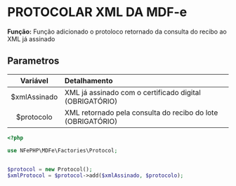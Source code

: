 # PROTOCOLAR XML DA MDF-e

**Função:** Função adicionado o protoloco retornado da consulta do recibo ao XML já assinado

## Parametros

| Variável | Detalhamento  |
| :---:  | :--- |
| $xmlAssinado | XML já assinado com o certificado digital (OBRIGATÓRIO) |
| $protocolo | XML retornado pela consulta do recibo do lote (OBRIGATÓRIO) |

```php
<?php

use NFePHP\MDFe\Factories\Protocol;


$protocol = new Protocol();
$xmlProtocol = $protocol->add($xmlAssinado, $protocolo);
```
